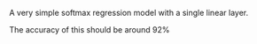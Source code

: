 A very simple softmax regression model with a single linear layer.

The accuracy of this should be around 92%